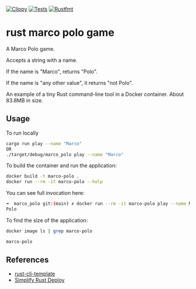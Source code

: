 [![Clippy](https://github.com/noahgift/rust-docker-cli/actions/workflows/lint.yml/badge.svg)](https://github.com/noahgift/rust-docker-cli/actions/workflows/lint.yml)
[![Tests](https://github.com/noahgift/rust-docker-cli/actions/workflows/tests.yml/badge.svg)](https://github.com/noahgift/rust-docker-cli/actions/workflows/tests.yml)
[![Rustfmt](https://github.com/noahgift/rust-docker-cli/actions/workflows/rustfmt.yml/badge.svg)](https://github.com/noahgift/rust-docker-cli/actions/workflows/rustfmt.yml)

# rust marco polo game
A Marco Polo game.

Accepts a string with a name.

If the name is "Marco", returns "Polo".

If the name is "any other value", it returns "not Polo".

An example of a tiny Rust command-line tool in a Docker container.
About 83.8MB in size.

## Usage

To run locally
```bash
cargo run play --name "Marco"
OR
./target/debug/marco_polo play --name "Marco"
```

To build the container and run the application:
```bash
docker build -t marco-polo .
docker run --rm -it marco-polo --help 
```

You can see full invocation here:

```bash
➜  marco_polo git:(main) ✗ docker run --rm -it marco-polo play --name Marco
Polo
```

To find the size of the application:

```bash
docker image ls | grep marco-polo
```

```bash
marco-polo                                                                   latest                                                                       7da8a3444176   15 minutes ago   83.8MB
```

## References

* [rust-cli-template](https://github.com/kbknapp/rust-cli-template)
* [Simplify Rust Deploy](https://www.docker.com/blog/simplify-your-deployments-using-the-rust-official-image/)